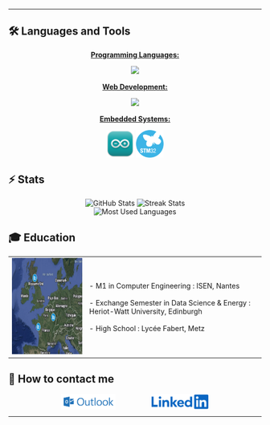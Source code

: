 <hr>

## 🛠️ Languages and Tools

<p align="center"><u><b>Programming Languages:</b></u></p>
<p align="center">
  <img src="https://skillicons.dev/icons?i=python,r,c,matlab,java"/>
</p>
<p align="center"><u><b>Web Development:</b></u></p>
<p align="center">
  <img src="https://skillicons.dev/icons?i=html,css,js,php,mysql,postgres"/>
</p>
<p align="center"><u><b>Embedded Systems:</b></u></p>
<p align="center">
  <img src="https://github.com/arthur5775/arthur5775/blob/main/img/Arduino_IDE_logo.png" height="55px" style="vertical-align: middle"/>
  <img src="https://github.com/arthur5775/arthur5775/blob/main/img/STM32_logo.png" height="55px" style="vertical-align: middle"/>
</p>

## ⚡️ Stats

<div align="center">
  <img width=320 height=250 src="https://github-readme-stats.vercel.app/api?username=arthur5775&theme=transparent&count_private=true&show_icons=true&rank_icon=github&locale=en" alt="GitHub Stats" />
  <img width=320 height=250 src="https://github-readme-streak-stats.herokuapp.com/?user=arthur5775&theme=transparent&count_private=true&border_radius=10&locale=en" alt="Streak Stats" />
  <br>
  <img width=250 src="https://github-readme-stats.vercel.app/api/top-langs?username=arthur5775&theme=transparent&layout=donut&hide=css&langs_count=8&border_radius=10&show_icons=true&locale=en" alt="Most Used Languages" />
</div>

## 🎓 Education

<table>
  <tr>
    <td><img src="https://github.com/arthur5775/arthur5775/blob/main/img/mymap.png?raw=true" width="256" height="192" /></td>
    <td>
      - M1 in Computer Engineering : ISEN, Nantes<br><br>
      - Exchange Semester in Data Science & Energy : Heriot-Watt University, Edinburgh<br><br>
      - High School : Lycée Fabert, Metz
    </td>
  </tr>
</table>

## 👋 How to contact me

<div align="center">
  <a href="mailto:arthur.grossmann--le-mauguen@isen-ouest.yncrea.fr" style="text-decoration: none">
    <img src="https://raw.githubusercontent.com/arthur5775/arthur5775/main/img/ms-outlook-logo.png" height="30px" style="vertical-align: middle"/>  
    <!-- <img src="https://img.shields.io/badge/Gmail-333333?style=for-the-badge&logo=gmail&logoColor=red" /> -->
  </a>
  &nbsp;&nbsp;&nbsp;&nbsp;&nbsp;&nbsp;&nbsp;&nbsp;&nbsp;&nbsp;&nbsp;&nbsp;&nbsp;&nbsp;&nbsp;&nbsp;
  <a href="https://www.linkedin.com/in/arthur-grossmann-le-mauguen-45094b205/" style="text-decoration: none">
    <img src="https://github.com/arthur5775/arthur5775/blob/main/img/LinkedIn_logo.svg?raw=true" height="30px" style="vertical-align: middle"/>
    <!-- <img src="https://img.shields.io/badge/LinkedIn-0077B5?style=for-the-badge&logo=linkedin&logoColor=white" target="_blank" height="25px" /> -->
  </a>
</div>
<hr>
